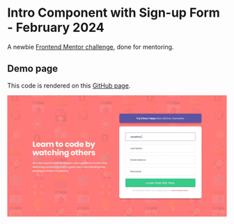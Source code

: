 # Intro Component with Sign-up Form - February 2024

A newbie [Frontend Mentor challenge](https://www.frontendmentor.io/challenges/intro-component-with-signup-form-5cf91bd49edda32581d28fd1), done for mentoring.

## Demo page

This code is rendered on this [GitHub page](https://logic-fabric.github.io/intro-component-with-signup-form/).

![Intro component with sign-up form in an empty state, for desktop](./design/desktop-design.jpg)